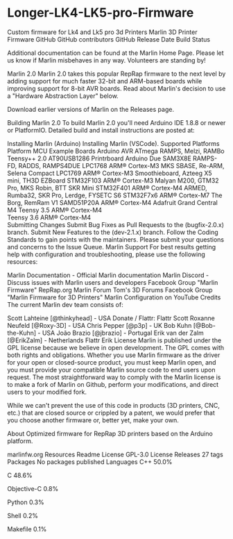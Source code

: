 # Longer-LK4-LK5-pro-Firmware
Custom firmware for Lk4 and Lk5 pro 3d Printers
Marlin 3D Printer Firmware
GitHub GitHub contributors GitHub Release Date Build Status



Additional documentation can be found at the Marlin Home Page. Please let us know if Marlin misbehaves in any way. Volunteers are standing by!

Marlin 2.0
Marlin 2.0 takes this popular RepRap firmware to the next level by adding support for much faster 32-bit and ARM-based boards while improving support for 8-bit AVR boards. Read about Marlin's decision to use a "Hardware Abstraction Layer" below.

Download earlier versions of Marlin on the Releases page.

Building Marlin 2.0
To build Marlin 2.0 you'll need Arduino IDE 1.8.8 or newer or PlatformIO. Detailed build and install instructions are posted at:

Installing Marlin (Arduino)
Installing Marlin (VSCode).
Supported Platforms
Platform	MCU	Example Boards
Arduino AVR	ATmega	RAMPS, Melzi, RAMBo
Teensy++ 2.0	AT90USB1286	Printrboard
Arduino Due	SAM3X8E	RAMPS-FD, RADDS, RAMPS4DUE
LPC1768	ARM® Cortex-M3	MKS SBASE, Re-ARM, Selena Compact
LPC1769	ARM® Cortex-M3	Smoothieboard, Azteeg X5 mini, TH3D EZBoard
STM32F103	ARM® Cortex-M3	Malyan M200, GTM32 Pro, MKS Robin, BTT SKR Mini
STM32F401	ARM® Cortex-M4	ARMED, Rumba32, SKR Pro, Lerdge, FYSETC S6
STM32F7x6	ARM® Cortex-M7	The Borg, RemRam V1
SAMD51P20A	ARM® Cortex-M4	Adafruit Grand Central M4
Teensy 3.5	ARM® Cortex-M4	
Teensy 3.6	ARM® Cortex-M4	
Submitting Changes
Submit Bug Fixes as Pull Requests to the (bugfix-2.0.x) branch.
Submit New Features to the (dev-2.1.x) branch.
Follow the Coding Standards to gain points with the maintainers.
Please submit your questions and concerns to the Issue Queue.
Marlin Support
For best results getting help with configuration and troubleshooting, please use the following resources:

Marlin Documentation - Official Marlin documentation
Marlin Discord - Discuss issues with Marlin users and developers
Facebook Group "Marlin Firmware"
RepRap.org Marlin Forum
Tom's 3D Forums
Facebook Group "Marlin Firmware for 3D Printers"
Marlin Configuration on YouTube
Credits
The current Marlin dev team consists of:

Scott Lahteine [@thinkyhead] - USA   Donate / Flattr: Flattr Scott
Roxanne Neufeld [@Roxy-3D] - USA
Chris Pepper [@p3p] - UK
Bob Kuhn [@Bob-the-Kuhn] - USA
João Brazio [@jbrazio] - Portugal
Erik van der Zalm [@ErikZalm] - Netherlands   Flattr Erik
License
Marlin is published under the GPL license because we believe in open development. The GPL comes with both rights and obligations. Whether you use Marlin firmware as the driver for your open or closed-source product, you must keep Marlin open, and you must provide your compatible Marlin source code to end users upon request. The most straightforward way to comply with the Marlin license is to make a fork of Marlin on Github, perform your modifications, and direct users to your modified fork.

While we can't prevent the use of this code in products (3D printers, CNC, etc.) that are closed source or crippled by a patent, we would prefer that you choose another firmware or, better yet, make your own.

About
Optimized firmware for RepRap 3D printers based on the Arduino platform.

marlinfw.org
Resources
 Readme
License
 GPL-3.0 License
Releases
 27 tags
Packages
No packages published
Languages
C++
50.0%
 
C
48.6%
 
Objective-C
0.8%
 
Python
0.3%
 
Shell
0.2%
 
Makefile
0.1%
